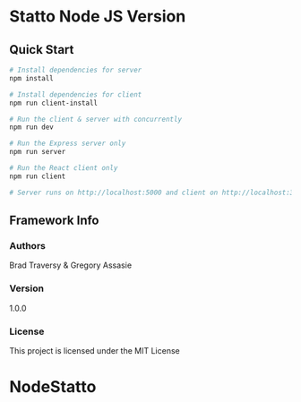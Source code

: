 # Statto Node JS Version


## Quick Start

``` bash
# Install dependencies for server
npm install

# Install dependencies for client
npm run client-install

# Run the client & server with concurrently
npm run dev

# Run the Express server only
npm run server

# Run the React client only
npm run client

# Server runs on http://localhost:5000 and client on http://localhost:3000
```

## Framework Info

### Authors

Brad Traversy & Gregory Assasie

### Version

1.0.0

### License

This project is licensed under the MIT License
# NodeStatto
